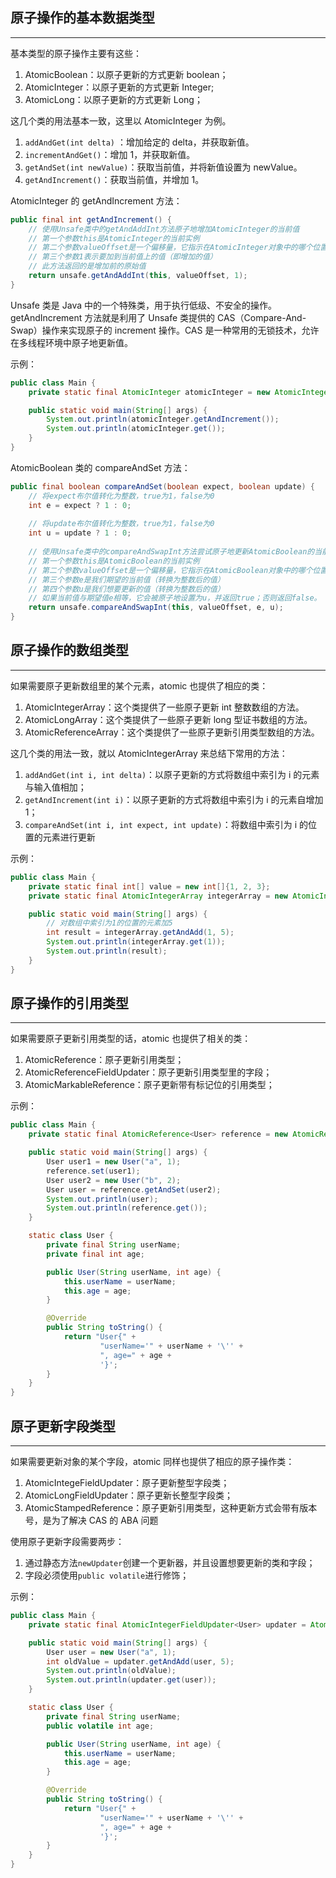 ## 原子操作的基本数据类型

------

基本类型的原子操作主要有这些：

1. AtomicBoolean：以原子更新的方式更新 boolean；
2. AtomicInteger：以原子更新的方式更新 Integer;
3. AtomicLong：以原子更新的方式更新 Long；

这几个类的用法基本一致，这里以 AtomicInteger 为例。

1. `addAndGet(int delta)` ：增加给定的 delta，并获取新值。
2. `incrementAndGet()`：增加 1，并获取新值。
3. `getAndSet(int newValue)`：获取当前值，并将新值设置为 newValue。
4. `getAndIncrement()`：获取当前值，并增加 1。

AtomicInteger 的 getAndIncrement 方法：

```java
public final int getAndIncrement() {
    // 使用Unsafe类中的getAndAddInt方法原子地增加AtomicInteger的当前值
    // 第一个参数this是AtomicInteger的当前实例
    // 第二个参数valueOffset是一个偏移量，它指示在AtomicInteger对象中的哪个位置可以找到实际的int值
    // 第三个参数1表示要加到当前值上的值（即增加的值）
    // 此方法返回的是增加前的原始值
    return unsafe.getAndAddInt(this, valueOffset, 1);
}
```

Unsafe 类是 Java 中的一个特殊类，用于执行低级、不安全的操作。getAndIncrement 方法就是利用了 Unsafe 类提供的 CAS（Compare-And-Swap）操作来实现原子的 increment 操作。CAS 是一种常用的无锁技术，允许在多线程环境中原子地更新值。

示例：

```java
public class Main {
    private static final AtomicInteger atomicInteger = new AtomicInteger(1);

    public static void main(String[] args) {
        System.out.println(atomicInteger.getAndIncrement());
        System.out.println(atomicInteger.get());
    }
}
```

AtomicBoolean 类的 compareAndSet 方法：

```java
public final boolean compareAndSet(boolean expect, boolean update) {
    // 将expect布尔值转化为整数，true为1，false为0
    int e = expect ? 1 : 0;
    
    // 将update布尔值转化为整数，true为1，false为0
    int u = update ? 1 : 0;
    
    // 使用Unsafe类中的compareAndSwapInt方法尝试原子地更新AtomicBoolean的当前值
    // 第一个参数this是AtomicBoolean的当前实例
    // 第二个参数valueOffset是一个偏移量，它指示在AtomicBoolean对象中的哪个位置可以找到实际的int值
    // 第三个参数e是我们期望的当前值（转换为整数后的值）
    // 第四个参数u是我们想要更新的值（转换为整数后的值）
    // 如果当前值与期望值e相等，它会被原子地设置为u，并返回true；否则返回false。
    return unsafe.compareAndSwapInt(this, valueOffset, e, u);
}
```

## 原子操作的数组类型

------

如果需要原子更新数组里的某个元素，atomic 也提供了相应的类：

1. AtomicIntegerArray：这个类提供了一些原子更新 int 整数数组的方法。
2. AtomicLongArray：这个类提供了一些原子更新 long 型证书数组的方法。
3. AtomicReferenceArray：这个类提供了一些原子更新引用类型数组的方法。

这几个类的用法一致，就以 AtomicIntegerArray 来总结下常用的方法：

1. `addAndGet(int i, int delta)`：以原子更新的方式将数组中索引为 i 的元素与输入值相加；
2. `getAndIncrement(int i)`：以原子更新的方式将数组中索引为 i 的元素自增加 1；
3. `compareAndSet(int i, int expect, int update)`：将数组中索引为 i 的位置的元素进行更新

示例：

```java
public class Main {
    private static final int[] value = new int[]{1, 2, 3};
    private static final AtomicIntegerArray integerArray = new AtomicIntegerArray(value);

    public static void main(String[] args) {
        // 对数组中索引为1的位置的元素加5
        int result = integerArray.getAndAdd(1, 5);
        System.out.println(integerArray.get(1));
        System.out.println(result);
    }
}
```

## 原子操作的引用类型

------

如果需要原子更新引用类型的话，atomic 也提供了相关的类：

1. AtomicReference：原子更新引用类型；
2. AtomicReferenceFieldUpdater：原子更新引用类型里的字段；
3. AtomicMarkableReference：原子更新带有标记位的引用类型；

示例：

```java
public class Main {
    private static final AtomicReference<User> reference = new AtomicReference<>();

    public static void main(String[] args) {
        User user1 = new User("a", 1);
        reference.set(user1);
        User user2 = new User("b", 2);
        User user = reference.getAndSet(user2);
        System.out.println(user);
        System.out.println(reference.get());
    }

    static class User {
        private final String userName;
        private final int age;

        public User(String userName, int age) {
            this.userName = userName;
            this.age = age;
        }

        @Override
        public String toString() {
            return "User{" +
                    "userName='" + userName + '\'' +
                    ", age=" + age +
                    '}';
        }
    }
}
```

## 原子更新字段类型

------

如果需要更新对象的某个字段，atomic 同样也提供了相应的原子操作类：

1. AtomicIntegeFieldUpdater：原子更新整型字段类；
2. AtomicLongFieldUpdater：原子更新长整型字段类；
3. AtomicStampedReference：原子更新引用类型，这种更新方式会带有版本号，是为了解决 CAS 的 ABA 问题

使用原子更新字段需要两步：

1. 通过静态方法`newUpdater`创建一个更新器，并且设置想要更新的类和字段；
2. 字段必须使用`public volatile`进行修饰；

示例：

```java
public class Main {
    private static final AtomicIntegerFieldUpdater<User> updater = AtomicIntegerFieldUpdater.newUpdater(User.class, "age");

    public static void main(String[] args) {
        User user = new User("a", 1);
        int oldValue = updater.getAndAdd(user, 5);
        System.out.println(oldValue);
        System.out.println(updater.get(user));
    }

    static class User {
        private final String userName;
        public volatile int age;

        public User(String userName, int age) {
            this.userName = userName;
            this.age = age;
        }

        @Override
        public String toString() {
            return "User{" +
                    "userName='" + userName + '\'' +
                    ", age=" + age +
                    '}';
        }
    }
}
```